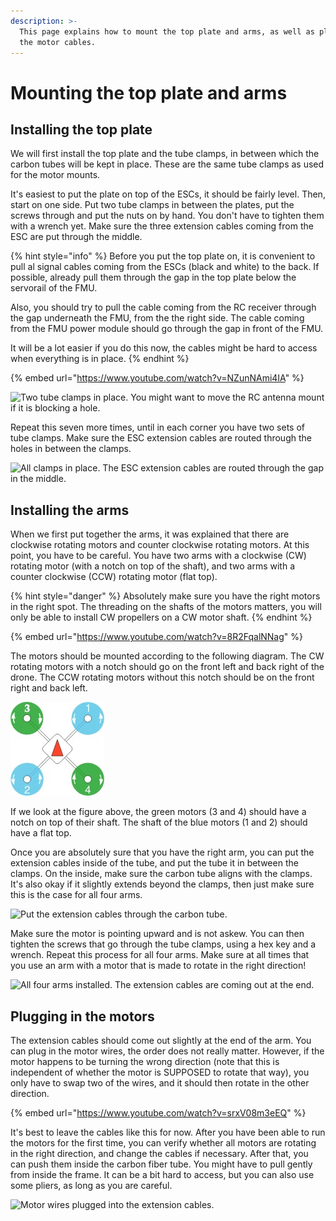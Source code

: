 ```yaml
---
description: >-
  This page explains how to mount the top plate and arms, as well as plugging in
  the motor cables.
---
```


# Mounting the top plate and arms

## Installing the top plate

We will first install the top plate and the tube clamps, in between which the carbon tubes will be kept in place. These are the same tube clamps as used for the motor mounts.

It's easiest to put the plate on top of the ESCs, it should be fairly level. Then, start on one side. Put two tube clamps in between the plates, put the screws through and put the nuts on by hand. You don't have to tighten them with a wrench yet. Make sure the three extension cables coming from the ESC are put through the middle.

{% hint style="info" %}
Before you put the top plate on, it is convenient to pull al signal cables coming from the ESCs (black and white) to the back. If possible, already pull them through the gap in the top plate below the servorail of the FMU.

Also, you should try to pull the cable coming from the RC receiver through the gap underneath the FMU, from the the right side. The cable coming from the FMU power module should go through the gap in front of the FMU.&#x20;

It will be a lot easier if you do this now, the cables might be hard to access when everything is in place.
{% endhint %}

{% embed url="https://www.youtube.com/watch?v=NZunNAmi4IA" %}

![Two tube clamps in place. You might want to move the RC antenna mount if it is blocking a hole.](../../.gitbook/assets/20190221\_144608.jpg)

Repeat this seven more times, until in each corner you have two sets of tube clamps. Make sure the ESC extension cables are routed through the holes in between the clamps.

![All clamps in place. The ESC extension cables are routed through the gap in the middle.](../../.gitbook/assets/20190221\_145347.jpg)

## Installing the arms

When we first put together the arms, it was explained that there are clockwise rotating motors and counter clockwise rotating motors. At this point, you have to be careful. You have two arms with a clockwise (CW) rotating motor (with a notch on top of the shaft), and two arms with a counter clockwise (CCW) rotating motor (flat top).

{% hint style="danger" %}
Absolutely make sure you have the right motors in the right spot. The threading on the shafts of the motors matters, you will only be able to install CW propellers on a CW motor shaft.&#x20;
{% endhint %}

{% embed url="https://www.youtube.com/watch?v=8R2FqalNNag" %}

The motors should be mounted according to the following diagram. The CW rotating motors with a notch should go on the front left and back right of the drone. The CCW rotating motors without this notch should be on the front right and back left.&#x20;

![Overview of the rotating direction of the motors.](<../../.gitbook/assets/image (143).png>)

If we look at the figure above, the green motors (3 and 4) should have a notch on top of their shaft. The shaft of the blue motors (1 and 2) should have a flat top.

Once you are absolutely sure that you have the right arm, you can put the extension cables inside of the tube, and put the tube it in between the clamps. On the inside, make sure the carbon tube aligns with the clamps. It's also okay if it slightly extends beyond the clamps, then just make sure this is the case for all four arms.

![Put the extension cables through the carbon tube.](../../.gitbook/assets/20190221\_145535.jpg)

Make sure the motor is pointing upward and is not askew. You can then tighten the screws that go through the tube clamps, using a hex key and a wrench. Repeat this process for all four arms. Make sure at all times that you use an arm with a motor that is made to rotate in the right direction!

![All four arms installed. The extension cables are coming out at the end.](../../.gitbook/assets/20190221\_152315.jpg)

## Plugging in the motors

The extension cables should come out slightly at the end of the arm. You can plug in the motor wires, the order does not really matter. However, if the motor happens to be turning the wrong direction (note that this is independent of whether the motor is SUPPOSED to rotate that way), you only have to swap two of the wires, and it should then rotate in the other direction.

{% embed url="https://www.youtube.com/watch?v=srxV08m3eEQ" %}

It's best to leave the cables like this for now. After you have been able to run the motors for the first time, you can verify whether all motors are rotating in the right direction, and change the cables if necessary. After that, you can push them inside the carbon fiber tube. You might have to pull gently from inside the frame. It can be a bit hard to access, but you can also use some pliers, as long as you are careful.

![Motor wires plugged into the extension cables.](<../../.gitbook/assets/20190221\_152617 (1).jpg>)

